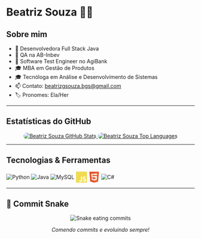 # Beatriz Souza 👩‍💻

## Sobre mim

- 🌱 Desenvolvedora Full Stack Java  
- 🧪 QA na AB-Inbev  
- 🧪 Software Test Engineer no AgiBank  
- 🎓 MBA em Gestão de Produtos  
- 🎓 Tecnóloga em Análise e Desenvolvimento de Sistemas  
- 📫 Contato: [beatrizgsouza.bgs@gmail.com](mailto:beatrizgsouza.bgs@gmail.com)  
- 🏷️ Pronomes: Ela/Her  

---

## Estatísticas do GitHub

<div align="center">
  <a href="https://github.com/BeaSouzaa">
    <img 
      src="https://github-readme-stats.vercel.app/api?username=BeaSouzaa&show_icons=true&theme=dracula&hide=issues,contribs" 
      alt="Beatriz Souza GitHub Stats" 
      height="160em"
      style="border-radius:10px;"
    />
  </a>
  <a href="https://github.com/BeaSouzaa">
    <img 
      src="https://github-readme-stats.vercel.app/api/top-langs/?username=BeaSouzaa&layout=compact&langs_count=7&theme=dracula" 
      alt="Beatriz Souza Top Languages" 
      height="140em" 
      style="border-radius:10px;"
    />
  </a>
</div>

---

## Tecnologias & Ferramentas

<div style="display: inline-block;">
  <img align="center" alt="Python" height="30" width="30" src="https://cdn.jsdelivr.net/gh/devicons/devicon/icons/python/python-original.svg" />
  <img align="center" alt="Java" height="30" width="30" src="https://cdn.jsdelivr.net/gh/devicons/devicon/icons/java/java-original-wordmark.svg" />
  <img align="center" alt="MySQL" height="30" width="30" src="https://cdn.jsdelivr.net/gh/devicons/devicon/icons/mysql/mysql-original.svg" />
  <img align="center" alt="JavaScript" height="30" width="30" src="https://raw.githubusercontent.com/devicons/devicon/master/icons/javascript/javascript-plain.svg" />
  <img align="center" alt="HTML5" height="30" width="30" src="https://raw.githubusercontent.com/devicons/devicon/master/icons/html5/html5-original.svg" />
  <img align="center" alt="C#" height="30" width="30" src="https://cdn.jsdelivr.net/gh/devicons/devicon/icons/csharp/csharp-original.svg" />
</div>

---

## 🐍 Commit Snake

<div align="center">
  <img alt="Snake eating commits" height="150" width="400" src="https://media.giphy.com/media/3oKIPwoeGErMmaI43C/giphy.gif" />
  <p><i>Comendo commits e evoluindo sempre!</i></p>
</div>
